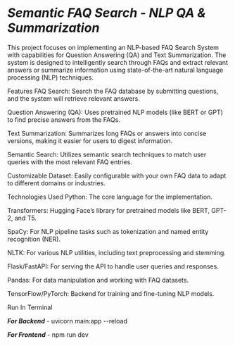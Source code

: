 # **_Semantic FAQ Search - NLP QA & Summarization_**

This project focuses on implementing an NLP-based FAQ Search System with capabilities for Question Answering (QA) and Text Summarization. The system is designed to intelligently search through FAQs and extract relevant answers or summarize information using state-of-the-art natural language processing (NLP) techniques.

Features
FAQ Search: Search the FAQ database by submitting questions, and the system will retrieve relevant answers.

Question Answering (QA): Uses pretrained NLP models (like BERT or GPT) to find precise answers from the FAQs.

Text Summarization: Summarizes long FAQs or answers into concise versions, making it easier for users to digest information.

Semantic Search: Utilizes semantic search techniques to match user queries with the most relevant FAQ entries.

Customizable Dataset: Easily configurable with your own FAQ data to adapt to different domains or industries.

Technologies Used
Python: The core language for the implementation.

Transformers: Hugging Face’s library for pretrained models like BERT, GPT-2, and T5.

SpaCy: For NLP pipeline tasks such as tokenization and named entity recognition (NER).

NLTK: For various NLP utilities, including text preprocessing and stemming.

Flask/FastAPI: For serving the API to handle user queries and responses.

Pandas: For data manipulation and working with FAQ datasets.

TensorFlow/PyTorch: Backend for training and fine-tuning NLP models.


Run In Terminal 

**_For Backend_** - uvicorn main:app --reload

**_For Frontend_** - npm run dev